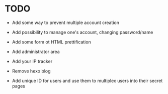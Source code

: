 TODO
===

- Add some way to prevent multiple account creation

- Add possibility to manage one's account, changing password/name

- Add some form ot HTML prettification

- Add administrator area

- Add your IP tracker

- Remove hexo blog

- Add unique ID for users and use them to multiplex users into their secret pages
